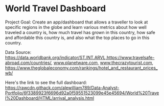 # World Travel Dashboard
Project Goal: Create an app/dashboard that allows a traveller to look at specific regions in the globe and learn various metrics about how well traveled a country is, how much travel has grown in this country, how safe and affordable this country is, and also what the top places to go in this country.

Data Source: https://data.worldbank.org/indicator/ST.INT.ARVL,https://www.travelsafe-abroad.com/countries/, www.planetware.com, www.thecrazytourist.com, https://www.theglobaleconomy.com/rankings/hotel_and_restaurant_prices_wb/

Here's the link to see the full dashboard:
https://rawcdn.githack.com/alewilliam789/Data-Analyst-Portfolio/6f3389923f6696d92a0f59551523099e45e45694/World%20Travel%20Dashboard/HTML/arrival_analysis.html

